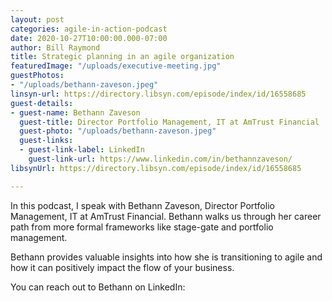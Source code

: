 ```yaml
---
layout: post
categories: agile-in-action-podcast
date: 2020-10-27T10:00:00.000-07:00
author: Bill Raymond
title: Strategic planning in an agile organization
featuredImage: "/uploads/executive-meeting.jpg"
guestPhotos:
- "/uploads/bethann-zaveson.jpeg"
linsyn-url: https://directory.libsyn.com/episode/index/id/16558685
guest-details:
- guest-name: Bethann Zaveson
  guest-title: Director Portfolio Management, IT at AmTrust Financial
  guest-photo: "/uploads/bethann-zaveson.jpeg"
  guest-links:
  - guest-link-label: LinkedIn
    guest-link-url: https://www.linkedin.com/in/bethannzaveson/
libsynUrl: https://directory.libsyn.com/episode/index/id/16558685

---
```

In this podcast, I speak with Bethann Zaveson, Director Portfolio Management, IT at AmTrust Financial. Bethann walks us through her career path from more formal frameworks like stage-gate and portfolio management.

Bethann provides valuable insights into how she is transitioning to agile and how it can positively impact the flow of your business.

You can reach out to Bethann on LinkedIn: